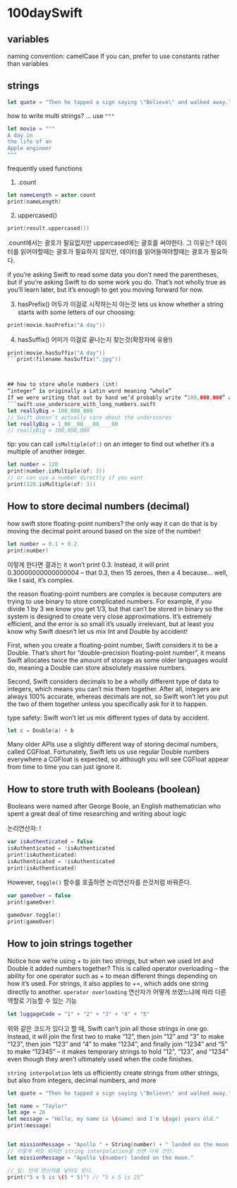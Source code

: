 # 100daySwift

## variables
naming convention: camelCase
If you can, prefer to use constants rather than variables


## strings

```swift:backslash.swift
let quote = "Then he tapped a sign saying \"Believe\" and walked away."

```

how to write multi strings? ... use ```"""```
```swift:threeQuotes.swift
let movie = """
A day in
the life of an
Apple engineer
"""

```

frequently used functions
1. .count
```swift:count.swift
let nameLength = actor.count
print(nameLength)
```
2. uppercased()
```swift:uppercased.swift
print(result.uppercased())
```
.count에서는 괄호가 필요없지만 uppercased에는 괄호를 써야한다. 그 이유는?
데이터를 읽어야할때는 괄호가 필요하지 않지만, 데이터를 읽어들여야할때는 괄호가 필요하다.

if you’re asking Swift to read some data you don’t need the parentheses, but if you’re asking Swift to do some work you do. That’s not wholly true as you’ll learn later, but it’s enough to get you moving forward for now.


3. hasPrefix() 어두가 이걸로 시작하는지 아는것
lets us know whether a string starts with some letters of our choosing:
```swift:hasPrefix.swift
print(movie.hasPrefix("A day"))
```
4. hasSuffix() 어미가 이걸로 끝나는지 찾는것(확장자에 유용!)
```swift:hasPrefix.swift
print(movie.hasSuffix("A day"))
```print(filename.hasSuffix(".jpg"))



## how to store whole numbers (int)
“integer” is originally a Latin word meaning “whole”
If we were writing that out by hand we’d probably write “100,000,000” at which point it’s clear that the number is 100 million. Swift has something similar: you can use underscores, _, to break up numbers however you want.
```swift:use_underscore_with_long_numbers.swift
let reallyBig = 100_000_000
// Swift doesn’t actually care about the underscores
let reallyBig = 1_00__00___00____00
// reallyBig = 100,000,000
```

tip: you can call ```isMultiple(of:)``` on an integer to find out whether it’s a multiple of another integer.
```swift:isMultiple.swift
let number = 120
print(number.isMultiple(of: 3))
// or can use a number directly if you want
print(120.isMultiple(of: 3))
```

## How to store decimal numbers (decimal)
how swift store floating-point numbers? the only way it can do that is by moving the decimal point around based on the size of the number!
```swift
let number = 0.1 + 0.2
print(number)
```
이렇게 한다면 결과는 it won’t print 0.3. Instead, it will print 0.30000000000000004 – that 0.3, then 15 zeroes, then a 4 because… well, like I said, it’s complex.

the reason floating-point numbers are complex is because computers are trying to use binary to store complicated numbers. For example, if you divide 1 by 3 we know you get 1/3, but that can’t be stored in binary so the system is designed to create very close approximations. It’s extremely efficient, and the error is so small it’s usually irrelevant, but at least you know why Swift doesn’t let us mix Int and Double by accident!



First, when you create a floating-point number, Swift considers it to be a Double. That’s short for “double-precision floating-point number”, it means Swift allocates twice the amount of storage as some older languages would do, meaning a Double can store absolutely massive numbers. 

Second, Swift considers decimals to be a wholly different type of data to integers, which means you can’t mix them together. After all, integers are always 100% accurate, whereas decimals are not, so Swift won’t let you put the two of them together unless you specifically ask for it to happen.


type safety: Swift won’t let us mix different types of data by accident.

```swift
let c = Double(a) + b
```

Many older APIs use a slightly different way of storing decimal numbers, called CGFloat. Fortunately, Swift lets us use regular Double numbers everywhere a CGFloat is expected, so although you will see CGFloat appear from time to time you can just ignore it.



## How to store truth with Booleans (boolean)
Booleans were named after George Boole, an English mathematician who spent a great deal of time researching and writing about logic

논리연산자: !
```swift
var isAuthenticated = false
isAuthenticated = !isAuthenticated
print(isAuthenticated)
isAuthenticated = !isAuthenticated
print(isAuthenticated)

```

However, ```toggle()``` 함수를 호출하면 논리연산자를 쓴것처럼 바꿔준다.

```swift:toggle.swift
var gameOver = false
print(gameOver)

gameOver.toggle()
print(gameOver)

```

## How to join strings together
Notice how we’re using + to join two strings, but when we used Int and Double it added numbers together? This is called operator overloading – the ability for one operator such as + to mean different things depending on how it’s used. For strings, it also applies to +=, which adds one string directly to another.
```operator overloading``` 연산자가 어떻게 쓰였느냐에 따라 다른 역할로 기능할 수 있는 기능

```swift
let luggageCode = "1" + "2" + "3" + "4" + "5"
```
위와 같은 코드가 있다고 할 때, Swift can’t join all those strings in one go. Instead, it will join the first two to make “12”, then join “12” and “3” to make “123”, then join “123” and “4” to make “1234”, and finally join “1234” and “5” to make “12345” – it makes temporary strings to hold “12”, “123”, and “1234” even though they aren’t ultimately used when the code finishes.

```string interpolation``` lets us efficiently create strings from other strings, but also from integers, decimal numbers, and more
```swift:stringInterpolation.swift
let quote = "Then he tapped a sign saying \"Believe\" and walked away."

let name = "Taylor"
let age = 26
let message = "Hello, my name is \(name) and I'm \(age) years old."
print(message)


let missionMessage = "Apollo " + String(number) + " landed on the moon."
// 이렇게 써도 되지만 string interpolation을 쓰면 더욱 간단.
let missionMessage = "Apollo \(number) landed on the moon."

// 팁: 안에 연산자를 넣어도 된다.
print("5 x 5 is \(5 * 5)") // “5 x 5 is 25”
```


